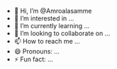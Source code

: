 - 👋 Hi, I’m @Amroalasamme
- 👀 I’m interested in ...
- 🌱 I’m currently learning ...
- 💞️ I’m looking to collaborate on ...
- 📫 How to reach me ...
- 😄 Pronouns: ...
- ⚡ Fun fact: ...

<!---
Amroalasamme/Amroalasamme is a ✨ special ✨ repository because its `README.md` (this file) appears on your GitHub profile.
You can click the Preview link to take a look at your changes.
--->
